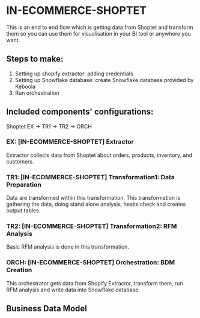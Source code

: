 # IN-ECOMMERCE-SHOPTET

This is an end to end flow which is getting data from Shoptet and transform them so you can use them for visualisation in your BI tool or anywhere you want. 

## Steps to make:
1. Setting up shopify extractor: adding credentials
2. Setting up Snowflake database: create Snowflake database provided by Keboola
3. Run orchestration

## Included components' configurations:

Shoptet EX -> TR1 -> TR2 -> ORCH


### EX: [IN-ECOMMERCE-SHOPTET] Extractor

Extractor collects data from Shoptet about orders, products, inventory, and customers.

### TR1: [IN-ECOMMERCE-SHOPTET] Transformation1: Data Preparation

Data are transformed within this transformation. This transformation is gathering the data, doing stand alone analysis, healts check and creates output tables.

### TR2: [IN-ECOMMERCE-SHOPTET] Transformation2: RFM Analysis

Basic RFM analysis is done in this transformation.

### ORCH: [IN-ECOMMERCE-SHOPTET] Orchestration: BDM Creation

This orchestrator gets data from Shopify Extractor, transform them, run RFM analysis and write data into Snowflake database. 

## Business Data Model





